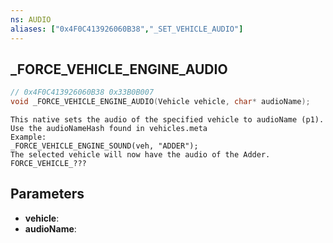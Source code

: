 ```yaml
---
ns: AUDIO
aliases: ["0x4F0C413926060B38","_SET_VEHICLE_AUDIO"]
---
```

## _FORCE_VEHICLE_ENGINE_AUDIO

```c
// 0x4F0C413926060B38 0x33B0B007
void _FORCE_VEHICLE_ENGINE_AUDIO(Vehicle vehicle, char* audioName);
```

```
This native sets the audio of the specified vehicle to audioName (p1).  
Use the audioNameHash found in vehicles.meta  
Example:  
_FORCE_VEHICLE_ENGINE_SOUND(veh, "ADDER");  
The selected vehicle will now have the audio of the Adder.  
FORCE_VEHICLE_???  
```

## Parameters
* **vehicle**: 
* **audioName**: 

